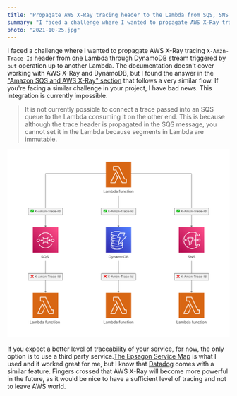```yaml
---
title: "Propagate AWS X-Ray tracing header to the Lambda from SQS, SNS and DynamoDB stream"
summary: "I faced a challenge where I wanted to propagate AWS X-Ray tracing X-Amzn-Trace-Id header from one Lambda through DynamoDB stream triggered by put operation up to another Lambda. If you are facing a similar challenge in your project, I have bad news."
photo: "2021-10-25.jpg"
---
```


I faced a challenge where I wanted to propagate AWS X-Ray tracing `X-Amzn-Trace-Id` header from one Lambda through DynamoDB stream triggered by `put` operation up to another Lambda. The documentation doesn't cover working with AWS X-Ray and DynamoDB, but I found the answer in the ["Amazon SQS and AWS X-Ray" section](https://docs.aws.amazon.com/xray/latest/devguide/xray-services-sqs.html) that follows a very similar flow. If you're facing a similar challenge in your project, I have bad news. This integration is currently impossible.

> It is not currently possible to connect a trace passed into an SQS queue to the Lambda consuming it on the other end. This is because although the trace header is propagated in the SQS message, you cannot set it in the Lambda because segments in Lambda are immutable.

![AWS X-Ray X-Amzn-Trace-Id tracing header flow with SQS, SNS and DynamoDB flow](2021-10-25-1.png)

If you expect a better level of traceability of your service, for now, the only option is to use a third party service.[The Epsagon Service Map](https://docs.epsagon.com/docs/application-performance-monitoring/visualize-applications) is what I used and it worked great for me, but I know that [Datadog](https://www.datadoghq.com)  comes with a similar feature. Fingers crossed that AWS X-Ray will become more powerful in the future, as it would be nice to have a sufficient level of tracing and not to leave AWS world.

